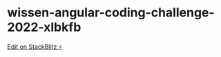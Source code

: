 # wissen-angular-coding-challenge-2022-xlbkfb

[Edit on StackBlitz ⚡️](https://stackblitz.com/edit/wissen-angular-coding-challenge-2022-xlbkfb)